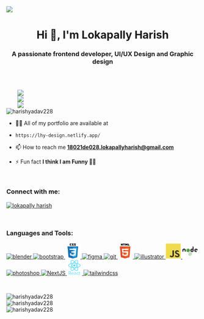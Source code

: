

  
  <img src="https://erasebg.org/media/uploads/wp2757868-wallpaper-gif.gif">

 



<h1 align="center">Hi 👋, I'm Lokapally Harish</h1>
<h3 align="center">A passionate frontend developer, UI/UX Design and Graphic design</h3>


<br/>
<br/>
<p> 
<img align="right" src="https://user-images.githubusercontent.com/74038190/225813708-98b745f2-7d22-48cf-9150-083f1b00d6c9.gif" width="475">
 <img align="right" src="https://reactiongifs.me/cdn-cgi/imagedelivery/S36QsAbHn6yI9seDZ7V8aA/73ef12c9-03a3-4faa-15de-b7ae05a96500/w=320" width="475">
  <img align="right" src="https://miro.medium.com/v2/resize:fit:1400/format:webp/1*kzyNlgVr0S1rqESP39OQbg.gif" width="475">
  <p/>







<p align="left"> <img src="https://komarev.com/ghpvc/?username=harishyadav228&label=Profile%20views&color=0e75b6&style=flat" alt="harishyadav228" /> </p>

- 👨‍💻 All of my portfolio are available at
-     https://lhy-design.netlify.app/ 

- 📫 How to reach me **18021de028.lokapallyharish@gmail.com**

- ⚡ Fun fact **I think I am Funny 🤷‍♂️**

<br/>

<h3 align="left">Connect with me:</h3>
<p align="left">
<a href="https://linkedin.com/in/harishyadav228/" target="blank"><img align="center" src="https://raw.githubusercontent.com/rahuldkjain/github-profile-readme-generator/master/src/images/icons/Social/linked-in-alt.svg" alt="lokapally harish" height="30" width="40" /></a>
</p>

<br/>

<h3 align="left">Languages and Tools:</h3>

<p align="left">  
 <a href="https://www.blender.org/" target="_blank" rel="noreferrer"> 
  <img src="https://download.blender.org/branding/community/blender_community_badge_white.svg" alt="blender" width="40" height="40"/> 
 </a> 
 <a href="https://getbootstrap.com" target="_blank" rel="noreferrer"> 
  <img src="https://upload.wikimedia.org/wikipedia/commons/b/b2/Bootstrap_logo.svg" alt="bootstrap" width="40" height="40"/> 
 </a> 
 <a href="https://www.w3schools.com/css/" target="_blank" rel="noreferrer"> 
  <img src="https://raw.githubusercontent.com/devicons/devicon/master/icons/css3/css3-original-wordmark.svg" alt="css3" width="40" height="40"/> 
 </a> 
 <a href="https://www.figma.com/" target="_blank" rel="noreferrer"> 
  <img src="https://www.vectorlogo.zone/logos/figma/figma-icon.svg" alt="figma" width="40" height="40"/>
 </a> 
 <a href="https://git-scm.com/" target="_blank" rel="noreferrer"> 
  <img src="https://www.vectorlogo.zone/logos/git-scm/git-scm-icon.svg" alt="git" width="40" height="40"/> 
 </a>
 <a href="https://www.w3.org/html/" target="_blank" rel="noreferrer"> 
  <img src="https://raw.githubusercontent.com/devicons/devicon/master/icons/html5/html5-original-wordmark.svg" alt="html5" width="40" height="40"/> 
 </a> 
 <a href="https://www.adobe.com/in/products/illustrator.html" target="_blank" rel="noreferrer">
  <img src="https://www.vectorlogo.zone/logos/adobe_illustrator/adobe_illustrator-icon.svg" alt="illustrator" width="40" height="40"/> 
 </a>
 <a href="https://developer.mozilla.org/en-US/docs/Web/JavaScript" target="_blank" rel="noreferrer"> 
  <img src="https://raw.githubusercontent.com/devicons/devicon/master/icons/javascript/javascript-original.svg" alt="javascript" width="40" height="40"/>
 </a> 
<a href="https://nodejs.org" target="_blank" rel="noreferrer"> 
 <img src="https://raw.githubusercontent.com/devicons/devicon/master/icons/nodejs/nodejs-original-wordmark.svg" alt="nodejs" width="40" height="40"/> 
</a> 
<a href="https://www.photoshop.com/en" target="_blank" rel="noreferrer"> 
 <img src="https://upload.wikimedia.org/wikipedia/commons/thumb/9/92/Adobe_Photoshop_CS6_icon.svg/1200px-Adobe_Photoshop_CS6_icon.svg.png" alt="photoshop" width="40" height="40"/> 
</a> 
<a href="https://https://nextjs.org/" target="_blank" rel="noreferrer"> 
 <img src="https://www.svgrepo.com/show/354113/nextjs-icon.svg" width="40" alt="NextJS" height="40"/> 
</a> 
 <a href="https://reactjs.org/" target="_blank" rel="noreferrer"> 
  <img src="https://raw.githubusercontent.com/devicons/devicon/master/icons/react/react-original-wordmark.svg" alt="react" width="40" height="40"/>
 </a>
  <a href="https://tailwindcss.com/" target="_blank" rel="noreferrer"> 
  <img src="https://upload.wikimedia.org/wikipedia/commons/thumb/d/d5/Tailwind_CSS_Logo.svg/1024px-Tailwind_CSS_Logo.svg.png?20230715030042" alt="tailwindcss" width="40" height="40"/>
 </a>
 </p>

<br/>

<p>
<img align="left" src="https://github-readme-stats.vercel.app/api/top-langs?username=harishyadav228&show_icons=true&locale=en&layout=compact" alt="harishyadav228" width="320" />
<img align="left" src="https://github-readme-stats.vercel.app/api?username=harishyadav228&show_icons=true&locale=en" alt="harishyadav228" width="320" />
<img align="left" src="https://github-readme-streak-stats.herokuapp.com/?user=harishyadav228&" alt="harishyadav228" width="320" />
</p>


